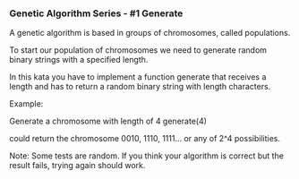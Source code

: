 ### Genetic Algorithm Series - #1 Generate

A genetic algorithm is based in groups of chromosomes, called populations. 

To start our population of chromosomes we need to generate random binary strings with a specified length.

In this kata you have to implement a function generate that receives a length and has to return a random binary string with length characters.

Example:

Generate a chromosome with length of 4 generate(4) 

could return the chromosome 0010, 1110, 1111... or any of 2^4 possibilities.

Note: Some tests are random. If you think your algorithm is correct but the result fails, trying again should work.
